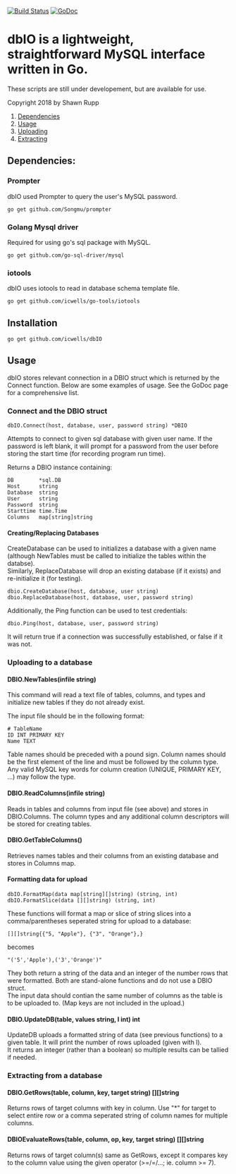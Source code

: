 [![Build Status](https://travis-ci.com/icwells/dbIO.svg?branch=master)](https://travis-ci.com/icwells/dbIO)
[![GoDoc](https://godoc.org/github.com/icwells/dbIO?status.svg)](https://godoc.org/github.com/icwells/dbIO)

# dbIO is a lightweight, straightforward MySQL interface written in Go.  
These scripts are still under developement, but are available for use.  

Copyright 2018 by Shawn Rupp

1. [Dependencies](#dependencies)  
2. [Usage](#usage)  
3. [Uploading](#uploading-to-a-database)  
4. [Extracting](#extracting-from-a-database)  

## Dependencies:  

### Prompter  
dbIO used Prompter to query the user's MySQL password.  

	go get github.com/Songmu/prompter  

### Golang Mysql driver
Required for using go's sql package with MySQL.  

	go get github.com/go-sql-driver/mysql  

### iotools
dbIO uses iotools to read in database schema template file.  

	go get github.com/icwells/go-tools/iotools  

## Installation  

	go get github.com/icwells/dbIO  

## Usage  
dbIO stores relevant connection in a DBIO struct which is returned by the Connect function. Below are some examples of usage. 
See the GoDoc page for a comprehensive list.  

### Connect and the DBIO struct  
	dbIO.Connect(host, database, user, password string) *DBIO  

Attempts to connect to given sql database with given user name. If the password is left blank, it will prompt for a password from 
the user before storing the start time (for recording program run time).  

Returns a DBIO instance containing:  
```
DB        *sql.DB  
Host	  string
Database  string  
User      string  
Password  string  
Starttime time.Time  
Columns   map[string]string  
```

#### Creating/Replacing Databases  
CreateDatabase can be used to initializes a database with a given name (although NewTables must be called to initialize the tables within the databse).  
Similarly, ReplaceDatabase will drop an existing database (if it exists) and re-initialize it (for testing).  
```
dbio.CreateDatabase(host, database, user string)  
dbio.ReplaceDatabase(host, database, user, password string)  
```

Additionally, the Ping function can be used to test credentials:  

	dbio.Ping(host, database, user, password string)  

It will return true if a connection was successfully established, or false if it was not.  

### Uploading to a database 

#### DBIO.NewTables(infile string)  
This command will read a text file of tables, columns, and types and initialize new tables if they do not already exist.  

The input file should be in the following format:  

	# TableName  
	ID INT PRIMARY KEY  
	Name TEXT 

Table names should be preceded with a pound sign. Column names should be the first element of the line and must be 
followed by the column type. Any valid MySQL key words for column creation (UNIQUE, PRIMARY KEY, ...) may follow the type.  

#### DBIO.ReadColumns(infile string)  
Reads in tables and columns from input file (see above) and stores in DBIO.Columns. The column types and 
any additional column descriptors will be stored for creating tables.  

#### DBIO.GetTableColumns()  
Retrieves names tables and their columns from an existing database and stores in Columns map.  

#### Formatting data for upload  
```
dbIO.FormatMap(data map[string][]string) (string, int)  
dbIO.FormatSlice(data [][]string) (string, int)  
```

These functions will format a map or slice of string slices into a comma/parentheses seperated string for upload to a database:  
```
[][]string{{"5, "Apple"}, {"3", "Orange"},}  
```
becomes 
```
"('5','Apple'),('3','Orange')"  
```
They both return a string of the data and an integer of the number rows that were formatted. Both are stand-alone functions and do not use a DBIO struct.  
The input data should contian the same number of columns as the table is to be uploaded to. (Map keys are not included in the upload.)  

#### DBIO.UpdateDB(table, values string, l int) int  

UpdateDB uploads a formatted string of data (see previous functions) to a given table. It will print the number of rows uploaded (given with l).  
It returns an integer (rather than a boolean) so multiple results can be tallied if needed.  

### Extracting from a database  

#### DBIO.GetRows(table, column, key, target string) [][]string  
Returns rows of target columns with key in column. Use "*" for target to select entire row or a comma seperated string of column names for multiple columns.  

#### DBIOEvaluateRows(table, column, op, key, target string) [][]string  
Returns rows of target column(s) same as GetRows, except it compares key to the column value using the given operator (>=/=/...; ie. column >= 7).  

